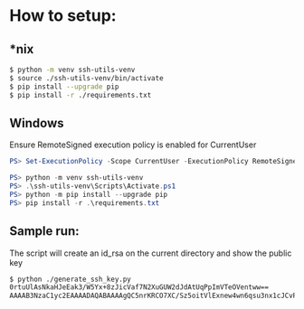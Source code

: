 # How to setup:

## *nix
```sh
$ python -m venv ssh-utils-venv
$ source ./ssh-utils-venv/bin/activate
$ pip install --upgrade pip
$ pip install -r ./requirements.txt
```

## Windows
Ensure RemoteSigned execution policy is enabled for CurrentUser
```powershell
PS> Set-ExecutionPolicy -Scope CurrentUser -ExecutionPolicy RemoteSigned
```

```powershell
PS> python -m venv ssh-utils-venv
PS> .\ssh-utils-venv\Scripts\Activate.ps1
PS> python -m pip install --upgrade pip
PS> pip install -r .\requirements.txt
```

## Sample run:
The script will create an id_rsa on the current directory and show the public key
```sh
$ python ./generate_ssh_key.py
0rtuUlAsNkaHJeEak3/W5Yx+8zJicVaf7N2XuGUW2dJdAtUqPpImVTeOVentww==
AAAAB3NzaC1yc2EAAAADAQABAAAAgQC5nrKRCO7XC/Sz5oitVlExnew4wn6qsu3nx1cJCvPxhp03Vo4GsBhzYKx0j5PAPp0s8ToJljJDK94VTqSdo9I2DsjREi0ZS+WWYeDOIJXIAeH30rtuUlAsNkaHJeEak3/W5Yx+8zJicVaf7N2XuGUW2dJdAtUqPpImVTeOVentww==
```